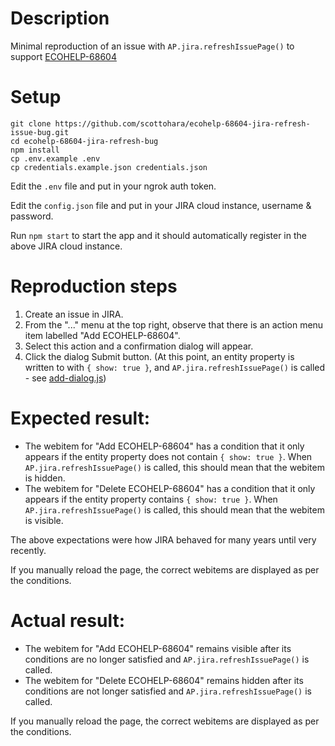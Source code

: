 # Description

Minimal reproduction of an issue with `AP.jira.refreshIssuePage()` to support [ECOHELP-68604](https://ecosystem.atlassian.net/servicedesk/customer/portal/34/ECOHELP-68604)

# Setup

```
git clone https://github.com/scottohara/ecohelp-68604-jira-refresh-issue-bug.git
cd ecohelp-68604-jira-refresh-bug
npm install
cp .env.example .env
cp credentials.example.json credentials.json
```

Edit the `.env` file and put in your ngrok auth token.

Edit the `config.json` file and put in your JIRA cloud instance, username & password.

Run `npm start` to start the app and it should automatically register in the above JIRA cloud instance.

# Reproduction steps

1. Create an issue in JIRA.
2. From the "..." menu at the top right, observe that there is an action menu item labelled "Add ECOHELP-68604".
3. Select this action and a confirmation dialog will appear.
4. Click the dialog Submit button. (At this point, an entity property is written to with `{ show: true }`, and `AP.jira.refreshIssuePage()` is called - see [add-dialog.js](./public/add-dialog.js))

# Expected result:

- The webitem for "Add ECOHELP-68604" has a condition that it only appears if the entity property does not contain `{ show: true }`. When `AP.jira.refreshIssuePage()` is called, this should mean that the webitem is hidden.
- The webitem for "Delete ECOHELP-68604" has a condition that it only appears if the entity property contains `{ show: true }`. When `AP.jira.refreshIssuePage()` is called, this should mean that the webitem is visible.

The above expectations were how JIRA behaved for many years until very recently.

If you manually reload the page, the correct webitems are displayed as per the conditions.

# Actual result:

- The webitem for "Add ECOHELP-68604" remains visible after its conditions are no longer satisfied and `AP.jira.refreshIssuePage()` is called.
- The webitem for "Delete ECOHELP-68604" remains hidden after its conditions are not longer satisfied and `AP.jira.refreshIssuePage()` is called.

If you manually reload the page, the correct webitems are displayed as per the conditions.
